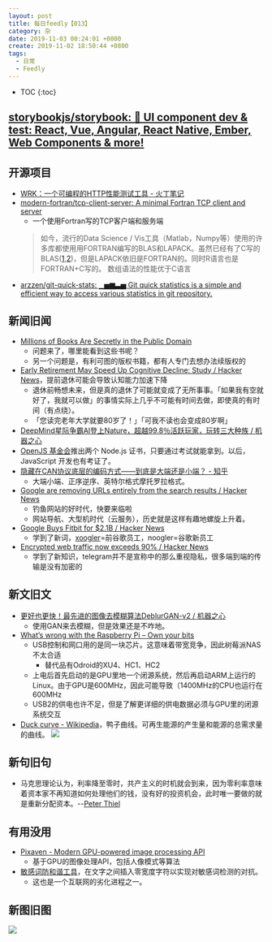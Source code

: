 ```yaml
---
layout: post
title: 每日feedly【013】
category: 杂
date: 2019-11-03 00:24:01 +0800
create: 2019-11-02 18:50:44 +0800
tags: 
  - 日常
  - Feedly
---
```


- TOC
{:toc}

## [storybookjs/storybook: 📓 UI component dev & test: React, Vue, Angular, React Native, Ember, Web Components & more!](https://github.com/storybookjs/storybook)

## 开源项目
* [WRK：一个可编程的HTTP性能测试工具 - 火丁笔记](https://blog.huoding.com/2019/08/19/763)
* [modern-fortran/tcp-client-server: A minimal Fortran TCP client and server](https://github.com/modern-fortran/tcp-client-server)
  * 一个使用Fortran写的TCP客户端和服务端
  > 如今，流行的Data Science / Vis工具（Matlab，Numpy等）使用的许多库都使用用FORTRAN编写的BLAS和LAPACK。虽然已经有了C写的BLAS([1](http://math-atlas.sourceforge.net/),[2](https://bitbucket.org/eigen/eigen/src/default/Eigen/src/misc/blas.h))，但是LAPACK依旧是FORTRAN的。同时R语言也是FORTRAN+C写的。
  > 数组语法的性能优于C语言
 * [arzzen/git-quick-stats: ▁▅▆▃▅ Git quick statistics is a simple and efficient way to access various statistics in git repository.](https://github.com/arzzen/git-quick-stats)
  
## 新闻旧闻
* [Millions of Books Are Secretly in the Public Domain](https://news.ycombinator.com/item?id=20625192)
  * 问题来了，哪里能看到这些书呢？
  * 另一个问题是，有利可图的版权书籍，都有人专门去想办法续版权的
* [Early Retirement May Speed Up Cognitive Decline: Study / Hacker News](https://news.ycombinator.com/item?id=21401614)，提前退休可能会导致认知能力加速下降
  * 退休前畅想未来，但是真的退休了可能就变成了无所事事。「如果我有空就好了，我就可以做」的事情实际上几乎不可能有时间去做，即使真的有时间（有点绕）。
  * 「您读完老年大学就要80岁了！」「可我不读也会变成80岁啊」
* [DeepMind星际争霸AI登上Nature，超越99.8％活跃玩家，玩转三大种族 / 机器之心](https://www.jiqizhixin.com/articles/2019-10-31)
* [OpenJS 基金会](https://openjsf.org/blog/2019/10/22/openjs-foundation-launches-new-professional-certification-program-to-support-the-future-of-node-js-development/)推出两个 Node.js 证书，只要通过考试就能拿到。以后，JavaScript 开发也有考证了。
* [隐藏在CAN协议底层的编码方式——到底是大端还是小端？ - 知乎](https://zhuanlan.zhihu.com/p/88768733)
  * 大端小端、正序逆序、英特尔格式摩托罗拉格式。
* [Google are removing URLs entirely from the search results / Hacker News](https://news.ycombinator.com/item?id=21427217)
  * 钓鱼网站的好时代，快要来临啦
  * 网站导航、大型机时代（云服务），历史就是这样有趣地螺旋上升着。
* [Google Buys Fitbit for $2.1B / Hacker News](https://news.ycombinator.com/item?id=21418232)
  * 学到了新词，[xoogler](https://xoogler.co/)=前谷歌员工，noogler=谷歌新员工
* [Encrypted web traffic now exceeds 90% / Hacker News](https://news.ycombinator.com/item?id=21421195)
  * 学到了新知识，telegram并不是宣称中的那么重视隐私，很多端到端的传输是没有加密的
  
## 新文旧文
* [更好也更快！最先进的图像去模糊算法DeblurGAN-v2 / 机器之心](https://www.jiqizhixin.com/articles/2019-09-11-12#fromHistory)
  * 使用GAN来去模糊，但是效果还是不咋地。
* [What’s wrong with the Raspberry Pi – Own your bits](https://ownyourbits.com/2019/02/02/whats-wrong-with-the-raspberry-pi/)
  * USB控制和网口用的是同一块芯片。这意味着带宽竞争，因此树莓派NAS不太合适
    * 替代品有Odroid的XU4、HC1、HC2
  * 上电后首先启动的是GPU里地一个闭源系统，然后再启动ARM上运行的Linux。由于GPU是600MHz，因此可能导致（1400MHz的CPU也运行在600MHz
  * USB2的供电也许不足，但是了解更详细的供电数据必须与GPU里的闭源系统交互
* [Duck curve - Wikipedia](https://en.wikipedia.org/wiki/Duck_curve)，鸭子曲线。可再生能源的产生量和能源的总需求量的曲线。
  ![](https://upload.wikimedia.org/wikipedia/commons/a/ab/Duck_Curve_CA-ISO_2016-10-22.agr.png)
  
## 新句旧句
* 马克思理论认为，利率降至零时，共产主义的时机就会到来，因为零利率意味着资本家不再知道如何处理他们的钱，没有好的投资机会，此时唯一要做的就是重新分配资本。\--[Peter Thiel](https://www.perell.com/blog/Peter-Thiel-Interview)


## 有用没用
* [Pixaven - Modern GPU-powered image processing API](https://www.pixaven.com/)
  * 基于GPU的图像处理API，包括人像模式等算法
* [敏感词防和谐工具](https://we.laogongshuo.com/)，在文字之间插入零宽度字符以实现对敏感词检测的对抗。
  * 这也是一个互联网的劣化进程之一。
  
## 新图旧图
![](https://i.loli.net/2019/11/02/pgiARNadyTnGwC4.jpg)